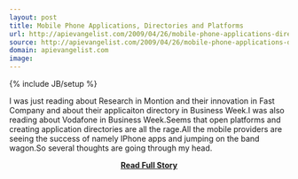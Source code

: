```yaml
---
layout: post
title: Mobile Phone Applications, Directories and Platforms
url: http://apievangelist.com/2009/04/26/mobile-phone-applications-directories-and-platforms/
source: http://apievangelist.com/2009/04/26/mobile-phone-applications-directories-and-platforms/
domain: apievangelist.com
image: 
---
```

{% include JB/setup %}<p>I was just reading about Research in Montion and their innovation in Fast Company and about their applicaiton directory in Business Week.I was also reading about Vodafone in Business Week.Seems that open platforms and creating application directories are all the rage.All the mobile providers are seeing the success of namely IPhone apps and jumping on the band wagon.So several thoughts are going through my head.</p>
<center><p><a href="http://apievangelist.com/2009/04/26/mobile-phone-applications-directories-and-platforms/" style='padding:25px; font-sze:18px; font-weight: bold;'>Read Full Story</a></p></center>

